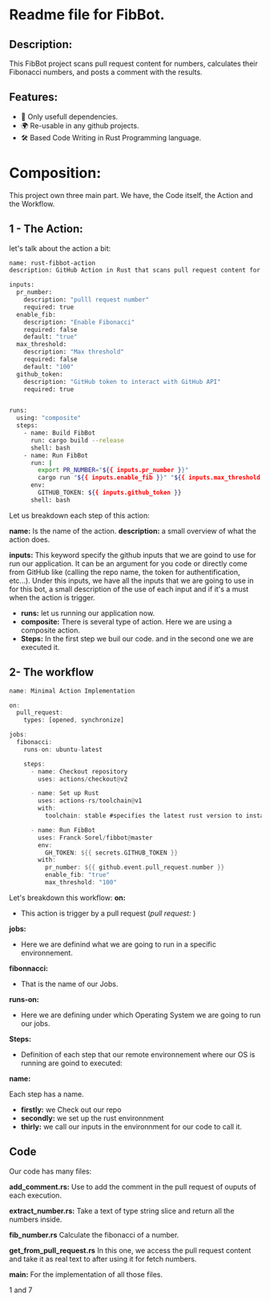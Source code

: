 # Readme file for FibBot.

## Description: 
  This FibBot project scans pull request content for numbers, calculates their Fibonacci numbers, and posts a comment with the results.

## Features: 
  - 🚀 Only usefull dependencies.
  - 🌍 Re-usable in any github projects.
  - 🛠️ Based Code Writing in Rust Programming language.

# Composition:
This project own three main part. We have, the Code itself, the Action and the Workflow.

## 1 - The Action:

let's talk about the action a bit:


```sh
name: rust-fibbot-action
description: GitHub Action in Rust that scans pull request content for numbers, calculates their Fibonacci numbers, and posts a comment with the results

inputs:
  pr_number:
    description: "pulll request number"
    required: true
  enable_fib:
    description: "Enable Fibonacci"
    required: false
    default: "true"
  max_threshold:
    description: "Max threshold"
    required: false
    default: "100"
  github_token:
    description: "GitHub token to interact with GitHub API"
    required: true


runs:
  using: "composite"
  steps:
    - name: Build FibBot
      run: cargo build --release
      shell: bash
    - name: Run FibBot
      run: |
        export PR_NUMBER="${{ inputs.pr_number }}"
        cargo run "${{ inputs.enable_fib }}" "${{ inputs.max_threshold }}"
      env:
        GITHUB_TOKEN: ${{ inputs.github_token }}
      shell: bash
```

Let us breakdown each step of this action:

__name:__ Is the name of the action.
__description:__ a small overview of what the action does.

__inputs:__ This keyword specify the github inputs that we are goind to use for run our application. It can be an argument for you code or directly come from GitHub like (calling the repo name, the token for authentification, etc...). Under this inputs, we have all the inputs that we are going to use in for this bot, a small description of the use of each input and if it's a must when the action is trigger.

* __runs:__ let us running our application now.
* __composite:__ There is several type of action. Here we are using a composite action.
* __Steps:__ In the first step we buil our code. and in the second one we are executed it.

## 2- The workflow

```rust
name: Minimal Action Implementation

on:
  pull_request:
    types: [opened, synchronize]

jobs:
  fibonacci:
    runs-on: ubuntu-latest

    steps:
      - name: Checkout repository
        uses: actions/checkout@v2

      - name: Set up Rust
        uses: actions-rs/toolchain@v1
        with:
          toolchain: stable #specifies the latest rust version to install

      - name: Run FibBot
        uses: Franck-Sorel/fibbot@master
        env:
          GH_TOKEN: ${{ secrets.GITHUB_TOKEN }}  
        with:
          pr_number: ${{ github.event.pull_request.number }}
          enable_fib: "true"
          max_threshold: "100"
```
Let's breakdown this workflow:
__on:__ 
   *  This action is trigger by a pull request (_pull request:_ ) 

__jobs:__  
   *  Here we are definind what we are going to run in a specific environnement.

__fibonnacci:__
   * That is the name of our Jobs.

__runs-on:__
   *  Here we are defining under which Operating System we are going to run our jobs.
      
__Steps:__

  * Definition of each step that our remote environnement where our OS is running are goind to executed:
     
__name:__

   Each step has a name.
   
  * __firstly:__ we Check out our repo
  * __secondly:__ we set up the rust environnment
  * __thirly:__ we call our inputs in the environnment for our code to call it.



## Code
Our code has many files:

__add_comment.rs:__ Use to add the comment in the pull request of ouputs of each execution.

__extract_number.rs:__ Take a text of type string slice and return all the numbers inside.

__fib_number.rs__ Calculate the fibonacci of a  number.

__get_from_pull_request.rs__ In this one, we access the pull request content and take it as real text to after using it for fetch numbers.

__main:__ For the implementation of all those files.

1 and 7
